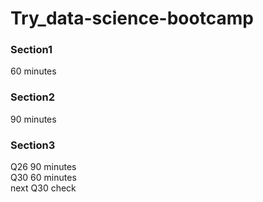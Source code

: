 # Try_data-science-bootcamp
  
### Section1  
60 minutes

### Section2
90 minutes

### Section3
Q26 90 minutes  
Q30 60 minutes  
next Q30 check